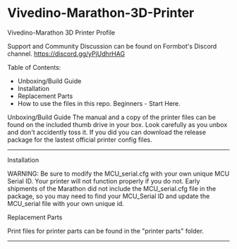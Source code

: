 # Vivedino-Marathon-3D-Printer
Vivedino-Marathon 3D Printer Profile

Support and Community Discussion can be found on Formbot's Discord channel. 
https://discord.gg/yPjUdhrHAG 

Table of Contents: 
- Unboxing/Build Guide
- Installation
- Replacement Parts
- How to use the files in this repo. Beginners - Start Here. 

Unboxing/Build Guide
The manual and a copy of the printer files can be found on the included thumb drive in your box. Look carefully as you unbox and don't accidently toss it. If you did you can download the release package for the lastest official printer config files. 
______


Installation 

WARNING: Be sure to modify the MCU_serial.cfg with your own unique MCU Serial ID. Your printer will not function properly if you do not. Early shipments of the Marathon did not include the MCU_serial.cfg file in the package, so you may need to find your MCU_Serial ID and update the MCU_serial file with your own unique id. 

Replacement Parts

Print files for printer parts can be found in the "printer parts" folder. 


______


